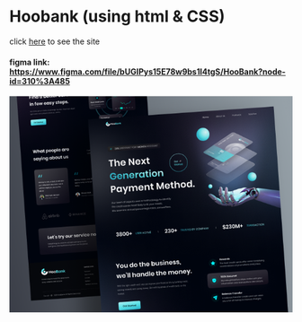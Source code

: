 # Hoobank (using html & CSS)

click [here](https://nazanin-rios.github.io/hoobank/) to see the site

#### figma link: https://www.figma.com/file/bUGIPys15E78w9bs1l4tgS/HooBank?node-id=310%3A485

![hoobank](./img/home%20page.PNG)


